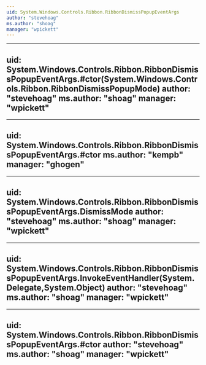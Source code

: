 ```yaml
---
uid: System.Windows.Controls.Ribbon.RibbonDismissPopupEventArgs
author: "stevehoag"
ms.author: "shoag"
manager: "wpickett"
---
```


---
uid: System.Windows.Controls.Ribbon.RibbonDismissPopupEventArgs.#ctor(System.Windows.Controls.Ribbon.RibbonDismissPopupMode)
author: "stevehoag"
ms.author: "shoag"
manager: "wpickett"
---

---
uid: System.Windows.Controls.Ribbon.RibbonDismissPopupEventArgs.#ctor
ms.author: "kempb"
manager: "ghogen"
---

---
uid: System.Windows.Controls.Ribbon.RibbonDismissPopupEventArgs.DismissMode
author: "stevehoag"
ms.author: "shoag"
manager: "wpickett"
---

---
uid: System.Windows.Controls.Ribbon.RibbonDismissPopupEventArgs.InvokeEventHandler(System.Delegate,System.Object)
author: "stevehoag"
ms.author: "shoag"
manager: "wpickett"
---

---
uid: System.Windows.Controls.Ribbon.RibbonDismissPopupEventArgs.#ctor
author: "stevehoag"
ms.author: "shoag"
manager: "wpickett"
---
